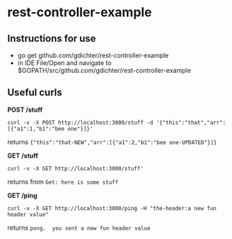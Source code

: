 # rest-controller-example

## Instructions for use
* go get github.com/gdichter/rest-controller-example
* in IDE File/Open and navigate to $GOPATH/src/github.com/gdichter/rest-controller-example

## Useful curls

**POST /stuff**
```
curl -v -X POST http://localhost:3000/stuff -d '{"this":"that","arr":[{"a1":1,"b1":"bee one"}]}'
```

returns `{"this":"that-NEW","arr":[{"a1":2,"b1":"bee one-UPDATED"}]}`


**GET /stuff**
```
curl -v -X GET http://localhost:3000/stuff'
```
returns from `Get: here is some stuff`


**GET /ping**
```
curl -v -X GET http://localhost:3000/ping -H "the-header:a new fun header value"
```

returns `pong.  you sent a new fun header value`
